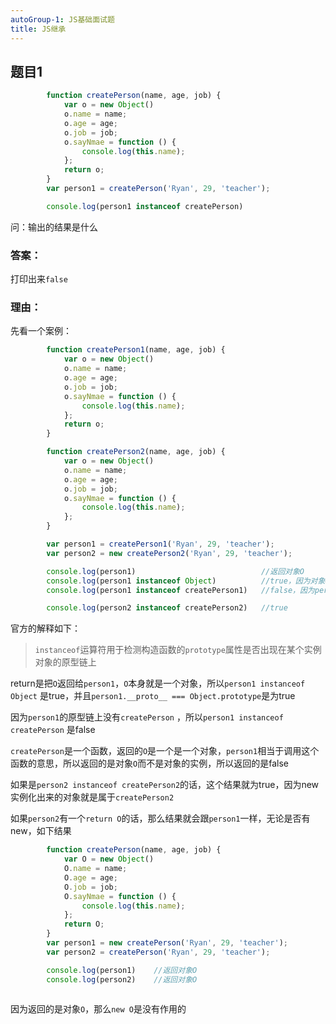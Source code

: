 ```yaml
---
autoGroup-1: JS基础面试题
title: JS继承
---
```


## 题目1

```JavaScript
        function createPerson(name, age, job) {
            var o = new Object()
            o.name = name;
            o.age = age;
            o.job = job;
            o.sayNmae = function () {
                console.log(this.name);
            };
            return o;
        }
        var person1 = createPerson('Ryan', 29, 'teacher');

        console.log(person1 instanceof createPerson)
```

问：输出的结果是什么

### 答案：

打印出来`false`

### 理由：

先看一个案例：

```javascript
        function createPerson1(name, age, job) {
            var o = new Object()
            o.name = name;
            o.age = age;
            o.job = job;
            o.sayNmae = function () {
                console.log(this.name);
            };
            return o;
        }

        function createPerson2(name, age, job) {
            var o = new Object()
            o.name = name;
            o.age = age;
            o.job = job;
            o.sayNmae = function () {
                console.log(this.name);
            };
        }

        var person1 = createPerson1('Ryan', 29, 'teacher');
        var person2 = new createPerson2('Ryan', 29, 'teacher');

        console.log(person1)							//返回对象O
        console.log(person1 instanceof Object)			//true，因为对象O就是一个Object
        console.log(person1 instanceof createPerson1)	//false，因为person1不是他的实例

        console.log(person2 instanceof createPerson2)	//true
```

官方的解释如下：

> `instanceof`运算符用于检测构造函数的`prototype`属性是否出现在某个实例对象的原型链上

return是把`O`返回给`person1`，`O`本身就是一个对象，所以`person1 instanceof Object` 是true，并且`person1.__proto__ === Object.prototype`是为true

因为`person1`的原型链上没有`createPerson` ，所以`person1 instanceof createPerson` 是false

`createPerson`是一个函数，返回的`O`是一个是一个对象，`person1`相当于调用这个函数的意思，所以返回的是对象`O`而不是对象的实例，所以返回的是false



如果是`person2 instanceof createPerson2`的话，这个结果就为true，因为new实例化出来的对象就是属于`createPerson2`

如果`person2`有一个`return O`的话，那么结果就会跟`person1`一样，无论是否有new，如下结果

```JavaScript
        function createPerson(name, age, job) {
            var O = new Object()
            O.name = name;
            O.age = age;
            O.job = job;
            O.sayNmae = function () {
                console.log(this.name);
            };
            return O;
        }
        var person1 = new createPerson('Ryan', 29, 'teacher');
        var person2 = createPerson('Ryan', 29, 'teacher');

        console.log(person1)    //返回对象O
        console.log(person2)    //返回对象O
        
```

因为返回的是对象`O`，那么`new O`是没有作用的